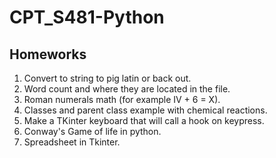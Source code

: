 # CPT_S481-Python


## Homeworks
1. Convert to string to pig latin or back out. 
2. Word count and where they are located in the file.
3. Roman numerals math (for example IV + 6 = X).
4. Classes and parent class example with chemical reactions.
5. Make a TKinter keyboard that will call a hook on keypress.
6. Conway's Game of life in python.
7. Spreadsheet in Tkinter.
